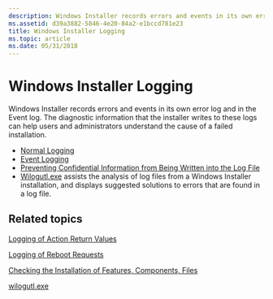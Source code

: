 ```yaml
---
description: Windows Installer records errors and events in its own error log and in the Event log. The diagnostic information that the installer writes to these logs can help users and administrators understand the cause of a failed installation.
ms.assetid: d39a3882-5846-4e20-84a2-e1bccd781e23
title: Windows Installer Logging
ms.topic: article
ms.date: 05/31/2018
---
```


# Windows Installer Logging

Windows Installer records errors and events in its own error log and in the Event log. The diagnostic information that the installer writes to these logs can help users and administrators understand the cause of a failed installation.

-   [Normal Logging](normal-logging.md)
-   [Event Logging](event-logging.md)
-   [Preventing Confidential Information from Being Written into the Log File](preventing-confidential-information-from-being-written-into-the-log-file.md)
-   [Wilogutl.exe](wilogutl-exe.md) assists the analysis of log files from a Windows Installer installation, and displays suggested solutions to errors that are found in a log file.


## Related topics

<dl> <dt>

[Logging of Action Return Values](logging-of-action-return-values.md)
</dt> <dt>

[Logging of Reboot Requests](logging-of-reboot-requests.md)
</dt> <dt>

[Checking the Installation of Features, Components, Files](checking-the-installation-of-features-components-files.md)
</dt> <dt>

[wilogutl.exe](wilogutl-exe.md)
</dt> </dl>

 

 



